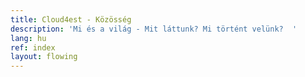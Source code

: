 ```yaml
---
title: Cloud4est - Közösség
description: 'Mi és a világ - Mit láttunk? Mi történt velünk?  '
lang: hu
ref: index
layout: flowing
---
```


